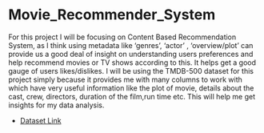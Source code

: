 # Movie_Recommender_System

For this project I will be focusing on Content Based Recommendation System, as I think using metadata like ‘genres’, ‘actor’ , ‘overview/plot’ can provide us a good deal of insight on understanding users preferences and help recommend movies or TV shows according to this. It helps get a good gauge of users likes/dislikes.
I will be using the TMDB-500 dataset for this project simply because it provides me with many columns to work with which have very useful information like the plot of movie, details about the cast, crew, directors, duration of the film,run time etc. This will help me get insights for my data analysis.

- [Dataset Link](https://www.kaggle.com/datasets/tmdb/tmdb-movie-metadata?resource=download)
